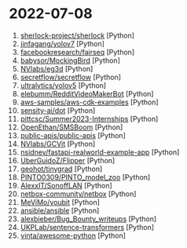 # 2022-07-08

1. [sherlock-project/sherlock](https://github.com/sherlock-project/sherlock "🔎 Hunt down social media accounts by username across social networks") [Python]
2. [jinfagang/yolov7](https://github.com/jinfagang/yolov7 "🔥🔥🔥🔥 YOLO with Transformers and Instance Segmentation, with TensorRT acceleration! 🔥🔥🔥") [Python]
3. [facebookresearch/fairseq](https://github.com/facebookresearch/fairseq "Facebook AI Research Sequence-to-Sequence Toolkit written in Python.") [Python]
4. [babysor/MockingBird](https://github.com/babysor/MockingBird "🚀AI拟声: 5秒内克隆您的声音并生成任意语音内容 Clone a voice in 5 seconds to generate arbitrary speech in real-time") [Python]
5. [NVlabs/eg3d](https://github.com/NVlabs/eg3d "") [Python]
6. [secretflow/secretflow](https://github.com/secretflow/secretflow "A unified framework for privacy-preserving data analysis and machine learning") [Python]
7. [ultralytics/yolov5](https://github.com/ultralytics/yolov5 "YOLOv5 🚀 in PyTorch > ONNX > CoreML > TFLite") [Python]
8. [elebumm/RedditVideoMakerBot](https://github.com/elebumm/RedditVideoMakerBot "Create Reddit Videos with just✨ one command ✨") [Python]
9. [aws-samples/aws-cdk-examples](https://github.com/aws-samples/aws-cdk-examples "Example projects using the AWS CDK") [Python]
10. [sensity-ai/dot](https://github.com/sensity-ai/dot "The Deepfake Offensive Toolkit") [Python]
11. [pittcsc/Summer2023-Internships](https://github.com/pittcsc/Summer2023-Internships "Collection of Summer 2023 tech internships!") [Python]
12. [OpenEthan/SMSBoom](https://github.com/OpenEthan/SMSBoom "短信轰炸/短信测压/ | 一个健壮免费的python短信轰炸程序，专门炸坏蛋蛋，百万接口，多线程全自动添加有效接口，支持异步协程百万并发，全免费的短信轰炸工具！！hongkonger开发全网首发！！") [Python]
13. [public-apis/public-apis](https://github.com/public-apis/public-apis "A collective list of free APIs") [Python]
14. [NVlabs/GCVit](https://github.com/NVlabs/GCVit "Official PyTorch implementation of Global Context Vision Transformers") [Python]
15. [nsidnev/fastapi-realworld-example-app](https://github.com/nsidnev/fastapi-realworld-example-app "Backend logic implementation for https://github.com/gothinkster/realworld with awesome FastAPI") [Python]
16. [UberGuidoZ/Flipper](https://github.com/UberGuidoZ/Flipper "Playground (and dump) of stuff I make or modify for the Flipper Zero") [Python]
17. [geohot/tinygrad](https://github.com/geohot/tinygrad "You like pytorch? You like micrograd? You love tinygrad! ❤️") [Python]
18. [PINTO0309/PINTO_model_zoo](https://github.com/PINTO0309/PINTO_model_zoo "A repository for storing models that have been inter-converted between various frameworks. Supported frameworks are TensorFlow, PyTorch, ONNX, OpenVINO, TFJS, TFTRT, TensorFlowLite (Float32/16/INT8), EdgeTPU, CoreML.") [Python]
19. [AlexxIT/SonoffLAN](https://github.com/AlexxIT/SonoffLAN "Control Sonoff Devices with eWeLink (original) firmware over LAN and/or Cloud from Home Assistant") [Python]
20. [netbox-community/netbox](https://github.com/netbox-community/netbox "Infrastructure resource modeling for network automation. Open source under Apache 2. Public demo: https://demo.netbox.dev") [Python]
21. [MeViMo/youbit](https://github.com/MeViMo/youbit "Using YouTube as a free file hosting service") [Python]
22. [ansible/ansible](https://github.com/ansible/ansible "Ansible is a radically simple IT automation platform that makes your applications and systems easier to deploy and maintain. Automate everything from code deployment to network configuration to cloud management, in a language that approaches plain English, using SSH, with no agents to install on remote systems. https://docs.ansible.com.") [Python]
23. [alexbieber/Bug_Bounty_writeups](https://github.com/alexbieber/Bug_Bounty_writeups "BUG BOUNTY WRITEUPS - OWASP TOP 10 🔴🔴🔴🔴✔") [Python]
24. [UKPLab/sentence-transformers](https://github.com/UKPLab/sentence-transformers "Multilingual Sentence & Image Embeddings with BERT") [Python]
25. [vinta/awesome-python](https://github.com/vinta/awesome-python "A curated list of awesome Python frameworks, libraries, software and resources") [Python]
